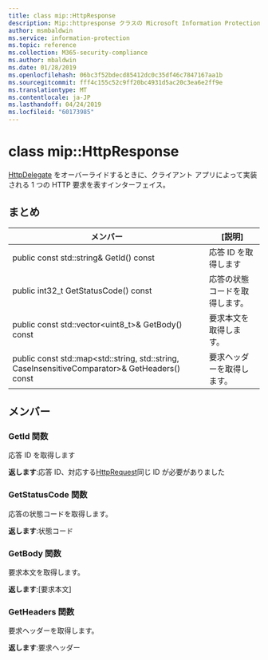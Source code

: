 ```yaml
---
title: class mip::HttpResponse
description: Mip::httpresponse クラスの Microsoft Information Protection (MIP) SDK について説明します。
author: msmbaldwin
ms.service: information-protection
ms.topic: reference
ms.collection: M365-security-compliance
ms.author: mbaldwin
ms.date: 01/28/2019
ms.openlocfilehash: 06bc3f52bdecd85412dc0c35df46c7847167aa1b
ms.sourcegitcommit: fff4c155c52c9ff20bc4931d5ac20c3ea6e2ff9e
ms.translationtype: MT
ms.contentlocale: ja-JP
ms.lasthandoff: 04/24/2019
ms.locfileid: "60173985"
---
```

# <a name="class-miphttpresponse"></a>class mip::HttpResponse 
[HttpDelegate](class_mip_httpdelegate.md) をオーバーライドするときに、クライアント アプリによって実装される 1 つの HTTP 要求を表すインターフェイス。
  
## <a name="summary"></a>まとめ
 メンバー                        | [説明]                                
--------------------------------|---------------------------------------------
public const std::string& GetId() const  |  応答 ID を取得します
public int32_t GetStatusCode() const  |  応答の状態コードを取得します。
public const std::vector\<uint8_t\>& GetBody() const  |  要求本文を取得します。
public const std::map\<std::string, std::string, CaseInsensitiveComparator\>& GetHeaders() const  |  要求ヘッダーを取得します。
  
## <a name="members"></a>メンバー
  
### <a name="getid-function"></a>GetId 関数
応答 ID を取得します

  
**返します**:応答 ID、対応する[HttpRequest](class_mip_httprequest.md)同じ ID が必要がありました
  
### <a name="getstatuscode-function"></a>GetStatusCode 関数
応答の状態コードを取得します。

  
**返します**:状態コード
  
### <a name="getbody-function"></a>GetBody 関数
要求本文を取得します。

  
**返します**:[要求本文]
  
### <a name="getheaders-function"></a>GetHeaders 関数
要求ヘッダーを取得します。

  
**返します**:要求ヘッダー